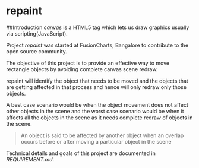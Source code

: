 repaint
=======

##Introduction
_canvas_ is a HTML5 tag which lets us draw graphics usually via scripting(JavaScript).  

Project *repaint* was started at FusionCharts, Bangalore to contribute to the open source community.

The objective of this project is to provide an effective way to move rectangle objects by avoiding complete canvas scene redraw.

repaint will identify the object that needs to be moved and the objects that are getting affected in that process 
and hence will only redraw only those objects.

A best case scenario would be when the object movement does not affect other objects in the scene and the 
worst case scenario would be when it affects all the objects in the scene as it needs complete 
redraw of objects in the scene.
> An object is said to be affected by another object when an overlap occurs before or after moving a particular object in the scene

Technical details and goals of this project are documented in *REQUIREMENT.md*.
